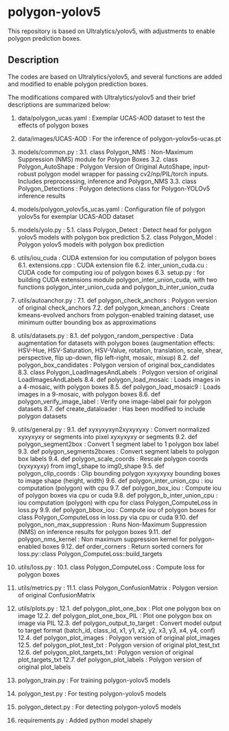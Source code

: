 # polygon-yolov5
This repository is based on Ultralytics/yolov5, with adjustments to enable polygon prediction boxes.

## Description
The codes are based on Ultralytics/yolov5, and several functions are added and modified to enable polygon prediction boxes.

The modifications compared with Ultralytics/yolov5 and their brief descriptions are summarized below:

  1. data/polygon_ucas.yaml : Exemplar UCAS-AOD dataset to test the effects of polygon boxes
  2. data/images/UCAS-AOD : For the inference of polygon-yolov5s-ucas.pt


  3. models/common.py :
    3.1. class Polygon_NMS : Non-Maximum Suppression (NMS) module for Polygon Boxes
    3.2. class Polygon_AutoShape : Polygon Version of Original AutoShape, input-robust polygon model wrapper for passing cv2/np/PIL/torch inputs. Includes preprocessing, inference and Polygon_NMS
    3.3. class Polygon_Detections : Polygon detections class for Polygon-YOLOv5 inference results
  4. models/polygon_yolov5s_ucas.yaml : Configuration file of polygon yolov5s for exemplar UCAS-AOD dataset
  5. models/yolo.py :
    5.1. class Polygon_Detect : Detect head for polygon yolov5 models with polygon box prediction
    5.2. class Polygon_Model : Polygon yolov5 models with polygon box prediction
    
  6. utils/iou_cuda : CUDA extension for iou computation of polygon boxes
    6.1. extensions.cpp : CUDA extension file
    6.2. inter_union_cuda.cu : CUDA code for computing iou of polygon boxes
    6.3. setup.py : for building CUDA extensions module polygon_inter_union_cuda, with two functions polygon_inter_union_cuda and polygon_b_inter_union_cuda
  7. utils/autoanchor.py : 
    7.1. def polygon_check_anchors : Polygon version of original check_anchors
    7.2. def polygon_kmean_anchors : Create kmeans-evolved anchors from polygon-enabled training dataset, use minimum outter bounding box as approximations
  8. utils/datasets.py : 
    8.1. def polygon_random_perspective : Data augmentation for datasets with polygon boxes (augmentation effects: HSV-Hue, HSV-Saturation, HSV-Value, rotation, translation, scale, shear, perspective, flip up-down, flip left-right, mosaic, mixup)
    8.2. def polygon_box_candidates : Polygon version of original box_candidates
    8.3. class Polygon_LoadImagesAndLabels : Polygon version of original LoadImagesAndLabels
    8.4. def polygon_load_mosaic : Loads images in a 4-mosaic, with polygon boxes
    8.5. def polygon_load_mosaic9 : Loads images in a 9-mosaic, with polygon boxes
    8.6. def polygon_verify_image_label : Verify one image-label pair for polygon datasets
    8.7. def create_dataloader : Has been modified to include polygon datasets
  9. utils/general.py :
    9.1. def xyxyxyxyn2xyxyxyxy : Convert normalized xyxyxyxy or segments into pixel xyxyxyxy or segments
    9.2. def polygon_segment2box : Convert 1 segment label to 1 polygon box label
    9.3. def polygon_segments2boxes : Convert segment labels to polygon box labels
    9.4. def polygon_scale_coords : Rescale polygon coords (xyxyxyxy) from img1_shape to img0_shape
    9.5. def polygon_clip_coords : Clip bounding polygon xyxyxyxy bounding boxes to image shape (height, width)
    9.6. def polygon_inter_union_cpu : iou computation (polygon) with cpu
    9.7. def polygon_box_iou : Compute iou of polygon boxes via cpu or cuda
    9.8. def polygon_b_inter_union_cpu : iou computation (polygon) with cpu for class Polygon_ComputeLoss in loss.py
    9.9. def polygon_bbox_iou : Compute iou of polygon boxes for class Polygon_ComputeLoss in loss.py via cpu or cuda
    9.10. def polygon_non_max_suppression : Runs Non-Maximum Suppression (NMS) on inference results for polygon boxes
    9.11. def polygon_nms_kernel : Non maximum suppression kernel for polygon-enabled boxes
    9.12. def order_corners : Return sorted corners for loss.py::class Polygon_ComputeLoss::build_targets
  10. utils/loss.py :
    10.1. class Polygon_ComputeLoss : Compute loss for polygon boxes
  11. utils/metrics.py :
    11.1. class Polygon_ConfusionMatrix : Polygon version of original ConfusionMatrix
  12. utils/plots.py :
    12.1. def polygon_plot_one_box : Plot one polygon box on image
    12.2. def polygon_plot_one_box_PIL : Plot one polygon box on image via PIL
    12.3. def polygon_output_to_target : Convert model output to target format (batch_id, class_id, x1, y1, x2, y2, x3, y3, x4, y4, conf)
    12.4. def polygon_plot_images : Polygon version of original plot_images
    12.5. def polygon_plot_test_txt : Polygon version of original plot_test_txt
    12.6. def polygon_plot_targets_txt : Polygon version of original plot_targets_txt
    12.7. def polygon_plot_labels : Polygon version of original plot_labels
  
  13. polygon_train.py : For training polygon-yolov5 models
  14. polygon_test.py : For testing polygon-yolov5 models
  15. polygon_detect.py : For detecting polygon-yolov5 models
  16. requirements.py : Added python model shapely
  
